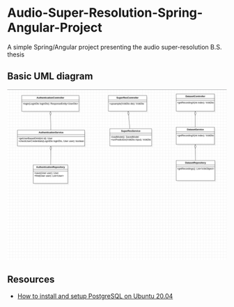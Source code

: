 # Audio-Super-Resolution-Spring-Angular-Project
A simple Spring/Angular project presenting the audio super-resolution B.S. thesis

## Basic UML diagram

![UML diagram](audio-super-res/diagram_spring_boot_project.png)

## Resources
- [How to install and setup PostgreSQL on Ubuntu 20.04](https://www.cherryservers.com/blog/how-to-install-and-setup-postgresql-server-on-ubuntu-20-04)



